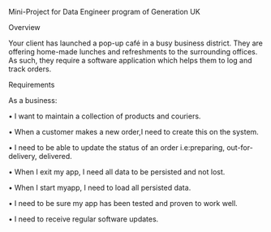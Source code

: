 Mini-Project for Data Engineer program of Generation UK

Overview

Your client has launched a pop-up café in a busy business district. 
They are offering home-made lunches and refreshments to the surrounding offices. 
As such, they require a software application which helps them to log and track orders.

Requirements

As a business:

• I want to maintain a collection of products and couriers.

• When a customer makes a new order,I need to create this on the system.

• I need to be able to update the status of an order i.e:preparing, out-for-delivery, delivered.

• When I exit my app, I need all data to be persisted and not lost.

• When I start myapp, I need to load all persisted data.

• I need to be sure my app has been tested and proven to work well.

• I need to receive regular software updates.


